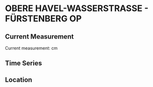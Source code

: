 # OBERE HAVEL-WASSERSTRASSE - FÜRSTENBERG OP

## Current Measurement

Current measurement: <Value topic="rivers/pegel-online/OHW/FÜRSTENBERG_OP/measurementValue"/> cm

## Time Series

<TimeSeries topic="rivers/pegel-online/OHW/FÜRSTENBERG_OP/measurementValue" period="week" />

## Location

<WorldMap>
  <Marker lat="53.18149108568737" lon="13.144574570300135" labelTopic="rivers/pegel-online/OHW/FÜRSTENBERG_OP" />
</WorldMap>
